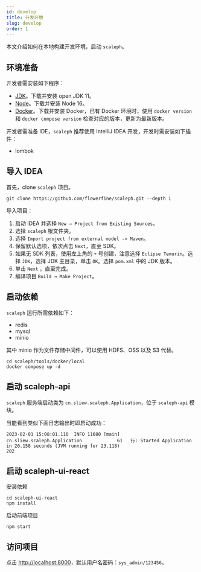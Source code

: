 ```yaml
---
id: develop
title: 开发环境
slug: develop
order: 1
---
```


本文介绍如何在本地构建开发环境，启动 `scaleph`。

## 环境准备

开发者需安装如下程序：

- [JDK](https://adoptium.net/zh-CN/temurin/archive/)。下载并安装 open JDK 11。
- [Node](https://nodejs.org/en/download/releases/)。下载并安装 Node 16。
- [Docker](https://docs.docker.com/get-docker/)。下载并安装 Docker，已有 Docker 环境时，使用 `docker version` 和 `docker compose version` 检查对应的版本，更新为最新版本。

开发者需准备 IDE，`scaleph` 推荐使用 IntelliJ IDEA 开发，开发时需安装如下插件：

- lombok

## 导入 IDEA

首先，clone `scaleph` 项目。

```shell
git clone https://github.com/flowerfine/scaleph.git --depth 1
```

导入项目：

1. 启动 IDEA 并选择 `New → Project from Existing Sources`。
2. 选择 `scaleph` 根文件夹。
3. 选择 `Import project from external model -> Maven`。
4. 保留默认选项，依次点击 `Next`，直至 SDK。
5. 如果无 SDK 列表，使用左上角的 `+` 号创建，注意选择 `Eclipse Temurin`。选择 `JDK`，选择 JDK 主目录，单击 `OK`。选择 `pom.xml` 中的 JDK 版本。
6. 单击 `Next` ，直至完成。
7. 编译项目 `Build → Make Project`。

## 启动依赖

`scaleph` 运行所需依赖如下：

- redis
- mysql
- minio

其中 minio 作为文件存储中间件，可以使用 HDFS、OSS 以及 S3 代替。

```shell
cd scaleph/tools/docker/local
docker compose up -d
```

## 启动 scaleph-api

`scaleph` 服务端启动类为 `cn.sliew.scaleph.Application`，位于 `scaleph-api` 模块。

当能看到类似下面日志输出时即启动成功：

```
2023-02-01 15:08:01.110  INFO 11680 [main] cn.sliew.scaleph.Application             61   行: Started Application in 20.158 seconds (JVM running for 23.118)
202
```

## 启动 scaleph-ui-react

安装依赖

```shell
cd scaleph-ui-react
npm install
```

启动前端项目

```shell
npm start
```

## 访问项目

点击 [http://localhost:8000](http://localhost:8000)，默认用户名密码：`sys_admin/123456`。
